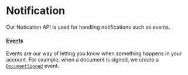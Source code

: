# Notification

Our Notication API is used for handling notifications such as events.

#### [Events](/events/events.md)

Events are our way of letting you know when something happens in your account. For example, when a document is signed, we create a [`DocumentSigned`](#documentsignedevent) event.



